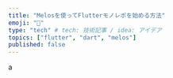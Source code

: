 ```yaml
---
title: "Melosを使ってFlutterモノレポを始める方法"
emoji: "🐙"
type: "tech" # tech: 技術記事 / idea: アイデア
topics: ["flutter", "dart", "melos"]
published: false
---
```

a
